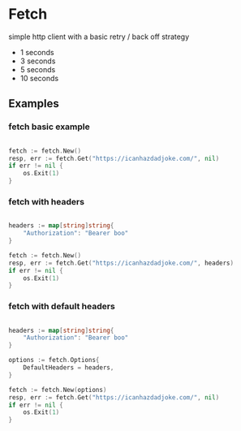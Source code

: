 # Fetch

simple http client with a basic retry / back off strategy

- 1 seconds
- 3 seconds
- 5 seconds
- 10 seconds

## Examples


### fetch basic example

```go

fetch := fetch.New()
resp, err := fetch.Get("https://icanhazdadjoke.com/", nil)
if err != nil {
    os.Exit(1)
}

```

### fetch with headers

```go

headers := map[string]string{
    "Authorization": "Bearer boo"
}

fetch := fetch.New()
resp, err := fetch.Get("https://icanhazdadjoke.com/", headers)
if err != nil {
    os.Exit(1)
}

```


### fetch with default headers

```go

headers := map[string]string{
    "Authorization": "Bearer boo"
}

options := fetch.Options{
    DefaultHeaders = headers,
}

fetch := fetch.New(options)
resp, err := fetch.Get("https://icanhazdadjoke.com/", nil)
if err != nil {
    os.Exit(1)
}

```